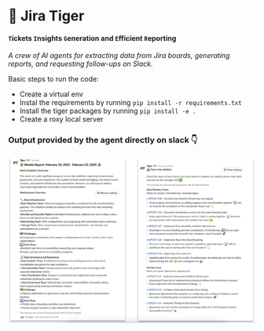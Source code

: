 # 🐅 Jira Tiger
#### `T`ickets `I`nsights `G`eneration and `E`fficient `R`eporting

*A crew of AI agents for extracting data from Jira boards, generating reports, and requesting follow-ups on Slack.*

Basic steps to run the code:
* Create a virtual env
* Instal the requirements by running `pip install -r requirements.txt`
* Install the tiger packages by running `pip install -e .`
* Create a roxy local server


### Output provided by the agent directly on slack 👇

![alt text](./examples/tiger-slack-example.png)
